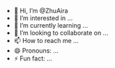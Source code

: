 - 👋 Hi, I’m @ZhuAira
- 👀 I’m interested in ...
- 🌱 I’m currently learning ...
- 💞️ I’m looking to collaborate on ...
- 📫 How to reach me ...
- 😄 Pronouns: ...
- ⚡ Fun fact: ...

<!---
ZhuAira/ZhuAira is a ✨ special ✨ repository because its `README.md` (this file) appears on your GitHub profile.
You can click the Preview 
